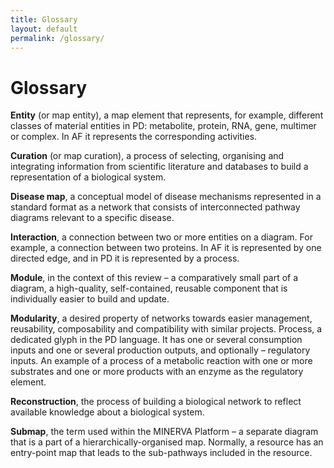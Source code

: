 ```yaml
---
title: Glossary
layout: default
permalink: /glossary/
---
```


# Glossary

**Entity** (or map entity), a map element that represents, for example, different classes of material entities in PD: metabolite, protein, RNA, gene, multimer or complex. In AF it represents the corresponding activities.  

**Curation** (or map curation), a process of selecting, organising and integrating information from scientific literature and databases to build a representation of a biological system.  

**Disease map**, a conceptual model of disease mechanisms represented in a standard format as a network that consists of interconnected pathway diagrams relevant to a specific disease.  

**Interaction**, a connection between two or more entities on a diagram. For example, a connection between two proteins. In AF it is represented by one directed edge, and in PD it is represented by a process.  

**Module**, in the context of this review – a comparatively small part of a diagram, a high-quality, self-contained, reusable component that is individually easier to build and update.  

**Modularity**, a desired property of networks towards easier management, reusability, composability and compatibility with similar projects.
Process, a dedicated glyph in the PD language. It has one or several consumption inputs and one or several production outputs, and optionally – regulatory inputs. An example of a process of a metabolic reaction with one or more substrates and one or more products with an enzyme as the regulatory element.  

**Reconstruction**, the process of building a biological network to reflect available knowledge about a biological system.  

**Submap**, the term used within the MINERVA Platform – a separate diagram that is a part of a hierarchically-organised map. Normally, a resource has an entry-point map that leads to the sub-pathways included in the resource.

